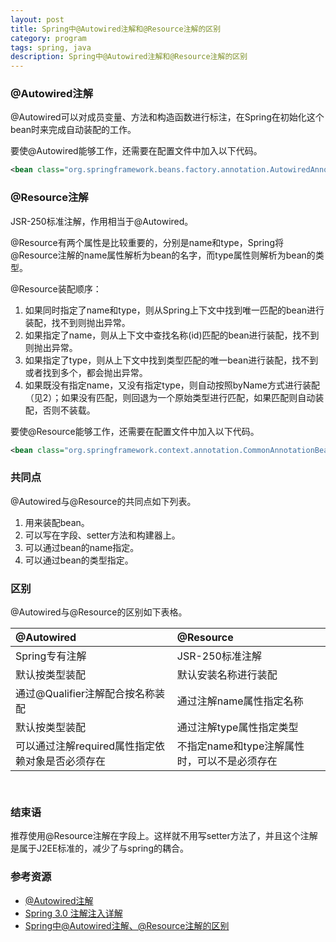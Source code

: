 ```yaml
---
layout: post
title: Spring中@Autowired注解和@Resource注解的区别
category: program
tags: spring, java
description: Spring中@Autowired注解和@Resource注解的区别
---
```


### @Autowired注解

@Autowired可以对成员变量、方法和构造函数进行标注，在Spring在初始化这个bean时来完成自动装配的工作。

要使@Autowired能够工作，还需要在配置文件中加入以下代码。

```xml
<bean class="org.springframework.beans.factory.annotation.AutowiredAnnotationBeanPostProcessor" />
```

### @Resource注解

JSR-250标准注解，作用相当于@Autowired。

@Resource有两个属性是比较重要的，分别是name和type，Spring将@Resource注解的name属性解析为bean的名字，而type属性则解析为bean的类型。

@Resource装配顺序：

1. 如果同时指定了name和type，则从Spring上下文中找到唯一匹配的bean进行装配，找不到则抛出异常。
1. 如果指定了name，则从上下文中查找名称(id)匹配的bean进行装配，找不到则抛出异常。
1. 如果指定了type，则从上下文中找到类型匹配的唯一bean进行装配，找不到或者找到多个，都会抛出异常。
1. 如果既没有指定name，又没有指定type，则自动按照byName方式进行装配（见2）；如果没有匹配，则回退为一个原始类型进行匹配，如果匹配则自动装配，否则不装载。

要使@Resource能够工作，还需要在配置文件中加入以下代码。

```xml
<bean class="org.springframework.context.annotation.CommonAnnotationBeanPostProcessor" />
```

### 共同点

@Autowired与@Resource的共同点如下列表。

1. 用来装配bean。
1. 可以写在字段、setter方法和构建器上。
1. 可以通过bean的name指定。
1. 可以通过bean的类型指定。

### 区别

@Autowired与@Resource的区别如下表格。

@Autowired|@Resource
:---|:---
Spring专有注解|JSR-250标准注解
默认按类型装配|默认安装名称进行装配
通过@Qualifier注解配合按名称装配|通过注解name属性指定名称
默认按类型装配|通过注解type属性指定类型
可以通过注解required属性指定依赖对象是否必须存在|不指定name和type注解属性时，可以不是必须存在  

` `

### 结束语

推荐使用@Resource注解在字段上。这样就不用写setter方法了，并且这个注解是属于J2EE标准的，减少了与spring的耦合。

### 参考资源

- [@Autowired注解](http://book.51cto.com/art/201004/193380.htm)
- [Spring 3.0 注解注入详解](http://developer.51cto.com/art/201104/255395.htm)
- [Spring中@Autowired注解、@Resource注解的区别](http://www.chinasb.org/archives/2011/06/2443.shtml)
